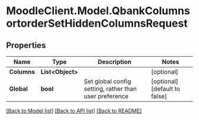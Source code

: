 # MoodleClient.Model.QbankColumnsortorderSetHiddenColumnsRequest

## Properties

Name | Type | Description | Notes
------------ | ------------- | ------------- | -------------
**Columns** | **List&lt;Object&gt;** |  | [optional] 
**Global** | **bool** | Set global config setting, rather than user preference | [optional] [default to false]

[[Back to Model list]](../README.md#documentation-for-models) [[Back to API list]](../README.md#documentation-for-api-endpoints) [[Back to README]](../README.md)


